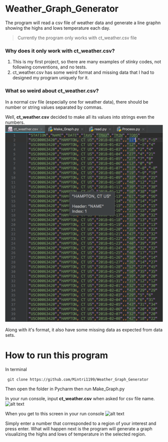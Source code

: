 # Weather_Graph_Generator
The program will read a csv file of weather data and generate a line graphn showing the highs and lows temperature each day.
> Currently the program only works with ct_weather.csv file


### Why does it only work with ct_weather.csv? 
1. This is my first project, so there are many examples of stinky codes, not following conventions, and no tests.
2. ct_weather.csv has some weird format and missing data that I had to designed my program uniquely for it.

### What so weird about ct_weather.csv?
In a normal csv file (especially one for weather data), there should be number or string values separated by commas.

Well, **ct_weather.csv** decided to make all its values into strings even the numbers.
![alt text][csv bad]

[csv bad]: https://github.com/Mintri1199/Weather_Graph_Generator/blob/master/bad_format.png

Along with it's format, it also have some missing data as expected from data sets.

# How to run this program

In terminal

``` git clone https://github.com/Mintri1199/Weather_Graph_Generator``` 

Then open the folder in Pycharm then run Make_Graph.py

In your run console, input **ct_weather.csv** when asked for csv file name.
![alt text](https://github.com/Mintri1199/Weather_Graph_Generator/blob/master/Initial%20startup.png)

When you get to this screen in your run console
![alt text](https://github.com/Mintri1199/Weather_Graph_Generator/blob/master/Region_selection.png)

Simply enter a number that corresponded to a region of your interest and press enter. 
What will happen next is the program will generate a graph visualizing the highs and lows of temperature in the selected region.


